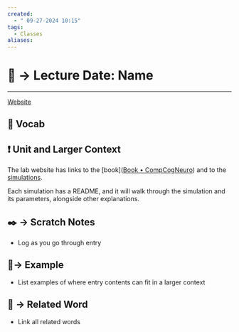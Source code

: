 ```yaml
---
created:
  - " 09-27-2024 10:15"
tags:
  - Classes
aliases:
---
```


# 📗 -> Lecture Date: Name
---
[Website](https://compcogneuro.org/)

## 🎤 Vocab


## ❗ Unit and Larger Context
The lab website has links to the [book]([Book • CompCogNeuro](https://compcogneuro.org/book)) and to the [simulations](https://compcogneuro.org/simulations). 

Each simulation has a README, and it will walk through the simulation and its parameters, alongside other explanations. 

## ✒️ -> Scratch Notes
- Log as you go through entry

## 🧪-> Example
- List examples of where entry contents can fit in a larger context

## 🔗 -> Related Word
- Link all related words

